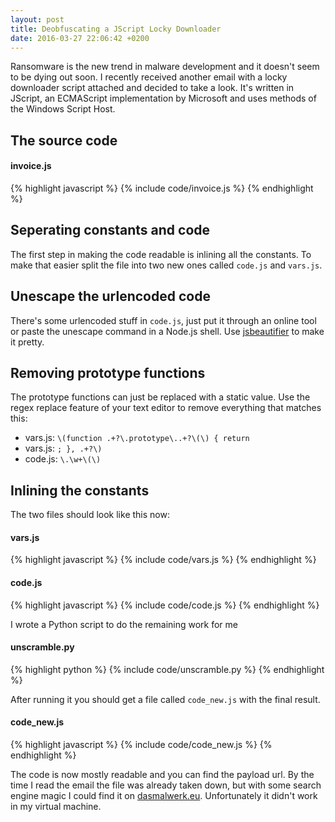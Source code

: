 ```yaml
---
layout: post
title: Deobfuscating a JScript Locky Downloader
date: 2016-03-27 22:06:42 +0200
---
```


Ransomware is the new trend in malware development and it doesn't seem to be dying out soon. I recently received another email with a locky downloader script attached and decided to take a look. It's written in JScript, an ECMAScript implementation by Microsoft and uses methods of the Windows Script Host.

## The source code

#### invoice.js
{% highlight javascript %}
{% include code/invoice.js %}
{% endhighlight %}

## Seperating constants and code

The first step in making the code readable is inlining all the constants. To make that easier split the file into two new ones called `code.js` and `vars.js`.

## Unescape the urlencoded code

There's some urlencoded stuff in `code.js`, just put it through an online tool or paste the unescape command in a Node.js shell. Use [jsbeautifier](http://jsbeautifier.org) to make it pretty.

## Removing prototype functions

The prototype functions can just be replaced with a static value. Use the regex replace feature of your text editor to remove everything that matches this:

* vars.js: `\(function .+?\.prototype\..+?\(\) { return `
* vars.js: `; }, .+?\)`
* code.js: `\.\w+\(\)`

## Inlining the constants

The two files should look like this now:

#### vars.js
{% highlight javascript %}
{% include code/vars.js %}
{% endhighlight %}

#### code.js
{% highlight javascript %}
{% include code/code.js %}
{% endhighlight %}

I wrote a Python script to do the remaining work for me

#### unscramble.py
{% highlight python %}
{% include code/unscramble.py %}
{% endhighlight %}

After running it you should get a file called `code_new.js` with the final result.

#### code_new.js
{% highlight javascript %}
{% include code/code_new.js %}
{% endhighlight %}

The code is now mostly readable and you can find the payload url. By the time I read the email the file was already taken down, but with some search engine magic I could find it on [dasmalwerk.eu](http://dasmalwerk.eu/). Unfortunately it didn't work in my virtual machine.

